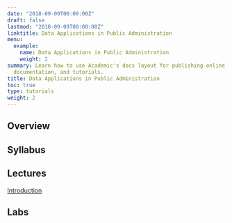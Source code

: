 ```yaml
---
date: "2018-09-09T00:00:00Z"
draft: false
lastmod: "2018-09-09T00:00:00Z"
linktitle: Data Applications in Public Administration
menu:
  example:
    name: Data Applications in Public Administration
    weight: 2
summary: Learn how to use Academic's docs layout for publishing online courses, software
  documentation, and tutorials.
title: Data Applications in Public Administration
toc: true
type: tutorials
weight: 2
---
```


## Overview

## Syllabus

## Lectures

[Introduction]('https://alex-combs.github.io/web-work/content/teaching/slides/Intro_Slides.html#1')

## Labs
